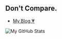 ## Don't Compare.

- [My Blog 💗](https://christina0031.github.io/)

![My GitHub Stats](https://github-readme-stats.vercel.app/api?username=Christina0031&count_private=true&show_icons=true&theme=transparent)

